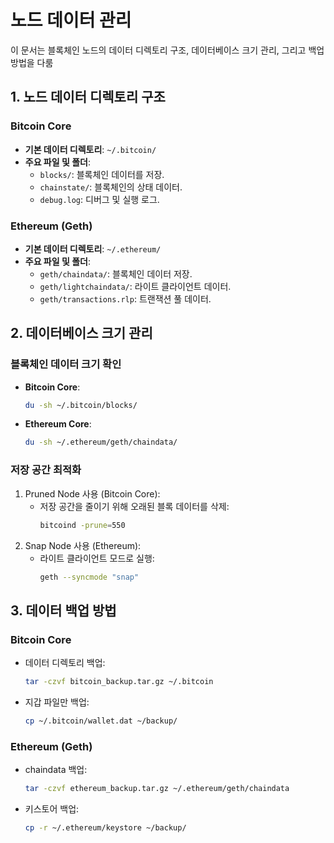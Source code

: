 # 노드 데이터 관리

이 문서는 블록체인 노드의 데이터 디렉토리 구조, 데이터베이스 크기 관리, 그리고 백업 방법을 다룸


## **1. 노드 데이터 디렉토리 구조**

### **Bitcoin Core**
- **기본 데이터 디렉토리**: `~/.bitcoin/`
- **주요 파일 및 폴더**:
  - `blocks/`: 블록체인 데이터를 저장.
  - `chainstate/`: 블록체인의 상태 데이터.
  - `debug.log`: 디버그 및 실행 로그.

### **Ethereum (Geth)**
- **기본 데이터 디렉토리**: `~/.ethereum/`
- **주요 파일 및 폴더**:
  - `geth/chaindata/`: 블록체인 데이터 저장.
  - `geth/lightchaindata/`: 라이트 클라이언트 데이터.
  - `geth/transactions.rlp`: 트랜잭션 풀 데이터.



## **2. 데이터베이스 크기 관리**

### **블록체인 데이터 크기 확인**
- **Bitcoin Core**:
   ```bash
   du -sh ~/.bitcoin/blocks/
   ```

- **Ethereum Core**:
   ```bash
   du -sh ~/.ethereum/geth/chaindata/
   ```

### **저장 공간 최적화**
1. Pruned Node 사용 (Bitcoin Core):
   - 저장 공간을 줄이기 위해 오래된 블록 데이터를 삭제:
      ```bash
      bitcoind -prune=550
      ```
1. Snap Node 사용 (Ethereum):
   - 라이트 클라이언트 모드로 실행:
      ```bash
      geth --syncmode "snap"
      ```

## **3. 데이터 백업 방법**

### **Bitcoin Core**
- 데이터 디렉토리 백업:
   ```bash
   tar -czvf bitcoin_backup.tar.gz ~/.bitcoin
   ```

- 지갑 파일만 백업:
   ```bash
   cp ~/.bitcoin/wallet.dat ~/backup/
   ```

### **Ethereum (Geth)**
- chaindata 백업:
   ```bash
   tar -czvf ethereum_backup.tar.gz ~/.ethereum/geth/chaindata
   ```

- 키스토어 백업:
   ```bash
   cp -r ~/.ethereum/keystore ~/backup/
   ```